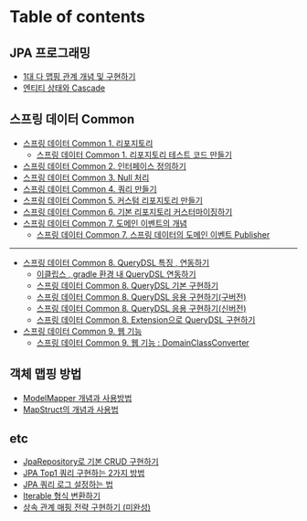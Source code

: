 # Table of contents

## JPA 프로그래밍 <a href="#JPA 프로그래밍" id="JPA 프로그래밍"></a>

* [1대 다 맵핑 관계 개념 및 구현하기](README.md)
* [엔티티 상태와 Cascade](<JPA 프로그래밍/cascade.md>)

## 스프링 데이터 Common

* [스프링 데이터 Common 1. 리포지토리](<README (1).md>)
  * [스프링 데이터 Common 1. 리포지토리 테스트 코드 만들기](common/common-1./common-1..md)
* [스프링 데이터 Common 2. 인터페이스 정의하기](common/common-2..md)
* [스프링 데이터 Common 3. Null 처리](common/common-3.-null.md)
* [스프링 데이터 Common 4. 쿼리 만들기](common/common-4..md)
* [스프링 데이터 Common 5. 커스텀 리포지토리 만들기](common/common-5..md)
* [스프링 데이터 Common 6.  기본 리포지토리 커스터마이징하기](common/common-6..md)
* [스프링 데이터 Common 7. 도메인 이벤트의 개념](common/common-7./README.md)
  * [스프링 데이터 Common 7. 스프링 데이터의 도메인 이벤트 Publisher](common/common-7./common-7.-publisher.md)

***

* [스프링 데이터 Common 8. QueryDSL 특징 , 연동하기](<스프링 데이터 Common 8. QueryDSL 특징 , 연동하기/README.md>)
  * [이클립스 , gradle 환경 내 QueryDSL 연동하기](<스프링 데이터 Common 8. QueryDSL 특징 , 연동하기/이클립스 , gradle 환경 내 QueryDSL 연동하기.md>)
  * [스프링 데이터 Common 8. QueryDSL 기본 구현하기](<스프링 데이터 Common 8. QueryDSL 특징 , 연동하기/common-8.-querydsl.md>)
  * [스프링 데이터 Common 8. QueryDSL 응용 구현하기(구버전)](<스프링 데이터 Common 8. QueryDSL 특징 , 연동하기/스프링 데이터 Common 8. QueryDSL 응용 구현하기(구버전).md>)
  * [스프링 데이터 Common 8. QueryDSL 응용 구현하기(신버전)](<스프링 데이터 Common 8. QueryDSL 특징 , 연동하기/스프링 데이터 Common 8. QueryDSL 응용 구현하기(신버전).md>)
  * [스프링 데이터 Common 8. Extension으로 QueryDSL 구현하기](<스프링 데이터 Common 8. QueryDSL 특징 , 연동하기/스프링 데이터 Common 8. Extension으로 QueryDSL 구현하기.md>)
* [스프링 데이터 Common 9. 웹 기능](common-9./README.md)
  * [스프링 데이터 Common 9. 웹 기능 : DomainClassConverter](common-9./common-9.-domainclassconverter.md)

## 객체 맵핑 방법 <a href="#객체 맵핑 방법" id="객체 맵핑 방법"></a>

* [ModelMapper 개념과 사용방법](<객체 맵핑 방법/ModelMapper 개념과 사용방법.md>)
* [MapStruct의 개념과 사용법](<객체 맵핑 방법/MapStruct의 개념과 사용법.md>)

## etc

* [JpaRepository로 기본 CRUD 구현하기](etc/save-insert-update.md)
* [JPA Top1 쿼리 구현하는 2가지 방법](etc/jpa-top1-2.md)
* [JPA 쿼리 로그 설정하는 법](etc/jpa.md)
* [Iterable 형식 변환하기](etc/iterable.md)
* [상속 관계 매핑 전략 구현하기 (미완성)](etc/undefined.md)
